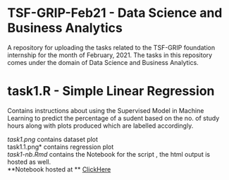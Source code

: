# TSF-GRIP-Feb21 - Data Science and Business Analytics

A repository for uploading the tasks related to the TSF-GRIP foundation internship for the month of February, 2021.
The tasks in this repository comes under the domain of Data Science and Business Analytics.

# task1.R - Simple Linear Regression

Contains instructions about using the Supervised Model in Machine Learning to predict the percentage of a sudent based on the no. of study hours along with plots produced which are labelled accordingly.

*task1.png* contains dataset plot  
task1.1.png* contains regression plot  
*task1-nb.Rmd* contains the Notebook for the script , the html output is hosted as well.  
**Notebook hosted at ** [ClickHere](https://urk18cs250.000webhostapp.com/TSF-GRIP/Task1-nb.nb.html)
